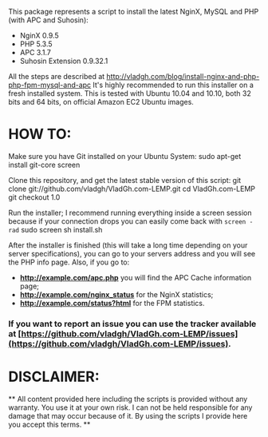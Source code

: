 This package represents a script to install the latest NginX, MySQL and PHP (with APC and Suhosin):

  * NginX 0.9.5
  * PHP 5.3.5
  * APC 3.1.7
  * Suhosin Extension 0.9.32.1

All the steps are described at http://vladgh.com/blog/install-nginx-and-php-php-fpm-mysql-and-apc
It's highly recommended to run this installer on a fresh installed system.
This is tested with Ubuntu 10.04 and 10.10, both 32 bits and 64 bits, on official Amazon EC2 Ubuntu images.

# HOW TO: #

Make sure you have Git installed on your Ubuntu System:
    sudo apt-get install git-core screen

Clone this repository, and get the latest stable version of this script:
    git clone git://github.com/vladgh/VladGh.com-LEMP.git
    cd VladGh.com-LEMP
    git checkout 1.0

Run the installer; I recommend running everything inside a screen session because if your connection drops you can easily come back with `screen -rad`
    sudo screen sh install.sh

After the installer is finished (this will take a long time depending on your server specifications), you can go to your servers address and you will see the PHP info page.
Also, if you go to:

  * **http://example.com/apc.php** you will find the APC Cache information page;
  * **http://example.com/nginx_status** for the NginX statistics;
  * **http://example.com/status?html** for the FPM statistics. 

### If you want to report an issue you can use the tracker available at [https://github.com/vladgh/VladGh.com-LEMP/issues](https://github.com/vladgh/VladGh.com-LEMP/issues). ###

# DISCLAIMER: #
** All content provided here including the scripts is provided without any warranty. You use it at your own risk. I can not be held responsible for any damage that may occur because of it. By using the scripts I provide here you accept this terms. **
